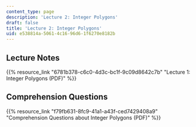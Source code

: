 ```yaml
---
content_type: page
description: 'Lecture 2: Integer Polygons'
draft: false
title: 'Lecture 2: Integer Polygons'
uid: e538814a-5061-4c16-96d6-1f6270e8182b
---
```

## Lecture Notes

{{% resource_link "6781b378-c6c0-4d3c-bc1f-9c09d8642c7b" "Lecture 1: Integer Polygons (PDF)" %}}

## Comprehension Questions

{{% resource_link "f79fb631-8fc9-41a1-a43f-ced7429408a9" "Comprehension Questions about Integer Polygons (PDF)" %}}